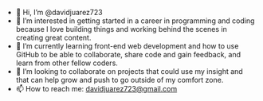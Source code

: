 - 👋 Hi, I’m @davidjuarez723
- 👀 I’m interested in getting started in a career in programming and coding because I love building things and working behind the scenes in creating great content.
- 🌱 I’m currently learning front-end web development and how to use GitHub to be able to collaborate, share code and gain feedback, and learn from other fellow coders.
- 💞️ I’m looking to collaborate on projects that could use my insight and that can help grow and push to go outside of my comfort zone.
- 📫 How to reach me: davidjuarez723@gmail.com

<!---
davidjuarez723/davidjuarez723 is a ✨ special ✨ repository because its `README.md` (this file) appears on your GitHub profile.
You can click the Preview link to take a look at your changes.
--->
